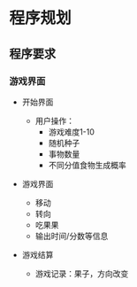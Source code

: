 # 程序规划

## 程序要求

### 游戏界面
- 开始界面
  - 用户操作：
    - 游戏难度1-10
    - 随机种子
    - 事物数量
    - 不同分值食物生成概率

- 游戏界面
  - 移动
  - 转向
  - 吃果果
  - 输出时间/分数等信息

- 游戏结算
  - 游戏记录：果子，方向改变

